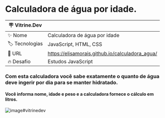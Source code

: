 # Calculadora de água por idade. 

| 🪧 Vitrine.Dev    |  |
| ----------- | ----------- |
| ✨ Nome     | Calculadora de água por idade|
| 🏷️ Tecnologias   | JavaScript, HTML, CSS |
| 🚀 URL   | https://elisamorais.github.io/calculadora_agua/ |
| 🔥 Desafio   | Estudos JavaScript |

### Com esta calculadora você sabe exatamente o quanto de água deve ingerir por dia para se manter hidratado. 
#### Você informa nome, idade e peso e a calculadora fornece o cálculo em litros. 

![image](https://user-images.githubusercontent.com/87885921/179253474-97abb932-4140-4631-8e00-8ab55258bea0.png)#vitrinedev
